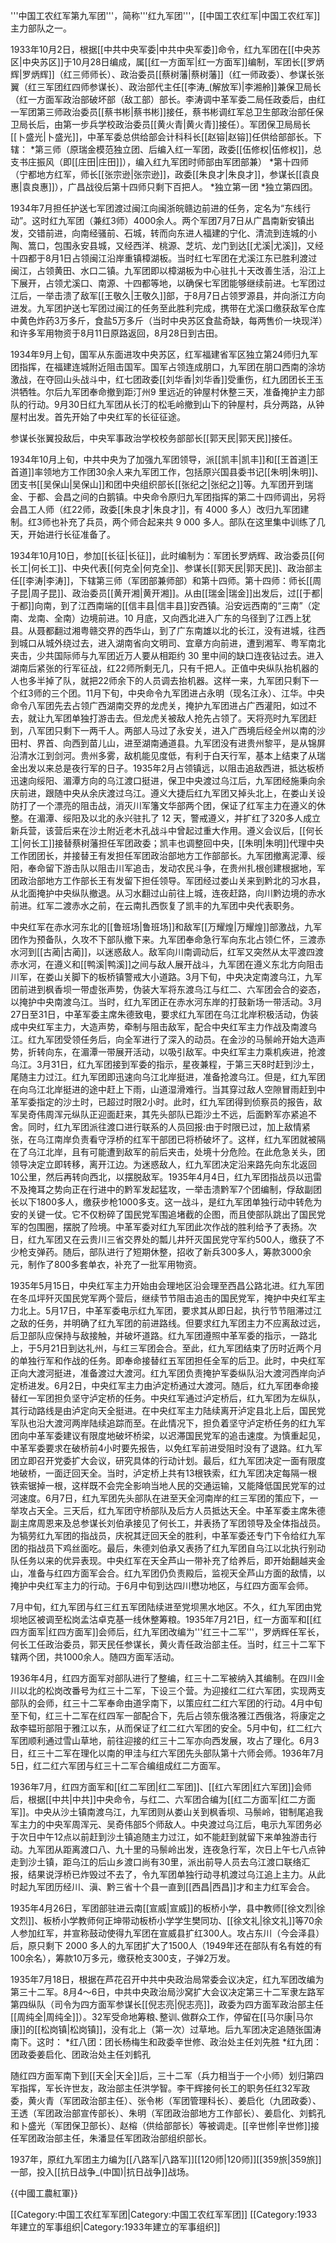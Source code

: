 '''中国工农红军第九军团'''，简称'''红九军团'''，[[中国工农红军|中国工农红军]]主力部队之一。

1933年10月2日，根据[[中共中央军委|中共中央军委]]命令，红九军团在[[中央苏区|中央苏区]]于10月28日编成，属[[红一方面军|红一方面军]]编制，军团长[[罗炳辉|罗炳辉]]（红三师师长）、政治委员[[蔡树藩|蔡树藩]]（红一师政委）、参谋长张翼（红三军团红四师参谋长）、政治部代主任[[李涛_(解放军)|李湘舲]]兼保卫局长（红一方面军政治部破坏部（敌工部）部长。李涛调中革军委二局任政委后，由红一军团第三师政治委员[[蔡书彬|蔡书彬]]接任，蔡书彬调红军总卫生部政治部任保卫局长后，由第一步兵学校政治委员[[黄火青|黄火青]]接任）。军团保卫局局长[[卜盛光|卜盛光]]，中革军委总供给部会计科科长[[赵镕|赵镕]]任供给部部长。下辖：
*第三师（原瑞金模范独立团、后编入红一军团，政委[[伍修权|伍修权]]，总支书庄振风（即[[庄田|庄田]]），编入红九军团时师部由军团部兼）
*第十四师（宁都地方红军，师长[[张宗逊|张宗逊]]，政委[[朱良才|朱良才]]，参谋长[[袁良惠|袁良惠]]），广昌战役后第十四师只剩下百把人。
*独立第一团
*独立第四团。

1934年7月担任护送七军团渡过闽江向闽浙皖赣边前进的任务，定名为“东线行动”。这时红九军团（兼红3师）4000余人。两个军团7月7日从广昌南新安镇出发，交错前进，向南经骚前、石城，转而向东进人福建的宁化、清流到连城的小陶、篙口，包围永安县城，又经西洋、桃源、芝坑、龙门到达[[尤溪|尤溪]]，又经十四都于8月1日占领闽江沿岸重镇樟湖板。当时红七军团在尤溪江东已胜利渡过闽江，占领黄田、水口二镇。九军团即以樟湖板为中心驻扎十天改善生活，沿江上下展开，占领尤溪口、南源、十四都等地，以确保七军团能够继续前进。七军团过江后，一举击溃了敌军[[王敬久|王敬久]]部，于8月7日占领罗源县，并向浙江方向进发。九军团护送七军团过闽江的任务至此胜利完成，携带在尤溪口缴获敌军仓库中黄色炸药3万多斤，食盐5万多斤（当时中央苏区食盐奇缺，每两售价一块现洋）和许多军用物资于8月11日原路返回，8月28日到古田。

1934年9月上旬，国军从东面进攻中央苏区，红军福建省军区独立第24师归九军团指挥，在福建连城附近阻击国军。国军占领连成朋口，九军团在朋口西南的涂坊激战，在夺回山头战斗中，红七团政委[[刘华香|刘华香]]受重伤，红九团团长王玉洪牺牲。尔后九军团奉命撤到距汀州9 里远近的钟屋村休整三天，准备掩护主力部队的行动。9月30日红九军团从长汀的松毛岭撤到山下的钟屋村，兵分两路，从钟屋村出发。首先开始了中央红军的长征征途。

参谋长张翼投敌后，中央军事政治学校校务部部长[[郭天民|郭天民]]接任。

1934年10月上旬，中共中央为了加强九军团领导，派[[凯丰|凯丰]]和[[王首道|王首道]]率领地方工作团30余人来九军团工作，包括原兴国县委书记[[朱明|朱明]]、团支书[[吴保山|吴保山]]和团中央组织部长[[张纪之|张纪之]]等。九军团开到瑞金、于都、会昌之间的白鹅镇。中央命令原归九军团指挥的第二十四师调出，另将会昌工人师（红22师，政委[[朱良才|朱良才]]，有 4000 多人）改归九军团建制。红3师也补充了兵员，两个师合起来共 9 000 多人。部队在这里集中训练了几天，开始进行长征准备了。

1934年10月10日，参加[[长征|长征]]，此时编制为：军团长罗炳辉、政治委员[[何长工|何长工]]、中央代表[[何克全|何克全]]、参谋长[[郭天民|郭天民]]、政治部主任[[李涛|李涛]]，下辖第三师（军团部兼师部）和第十四师。第十四师：师长[[周子昆|周子昆]]、政治委员[[黄开湘|黄开湘]]。从由[[瑞金|瑞金]]出发后，过[[于都|于都]]向南，到了江西南端的[[信丰县|信丰县]]安西镇。沿安远西南的“三南”（定南、龙南、全南）边境前进。10 月底，又向西北进入广东的乌径到了江西上犹县。从聂都翻过湘粤赣交界的西华山，到了广东南雄以北的长江，没有进城，往西到城口从城外绕过去，进入湖南省向文明司、宜章方向前进，遭到湘军、粤军南北夹击，少共国际师与九军团近万人要从相距约 30 里中间的缺口连夜钻过去。进入湖南后紧张的行军征战，红22师所剩无几，只有千把人。正值中央纵队抬机器的人也多半掉了队，就把22师余下的人员调去抬机器。这样一来，九军团只剩下一个红3师的三个团。11月下旬，中央命令九军团进占永明（现名江永）、江华。中央命令八军团先去占领广西湖南交界的龙虎关，掩护九军团进占广西灌阳，如过不去，就让九军团单独打游击去。但龙虎关被敌人抢先占领了。天将亮时九军团赶到，八军团只剩下一两千人。两部人马过了永安关，进入广西境后经全州以南的沙田村、界首、向西到苗儿山，进至湖南通道县。九军团没有进贵州黎平，是从锦屏沿清水江到剑河。贵州多雾，敌机能见度低，有利于白天行军，基本上结束了从瑞金出发以来总是夜行军的日子。1935年2月占领镇远，以阻击追敌西进，抵达板桥迅速向绥阳、湄潭方向的乌江渡口挺进，保卫中央渡过乌江后，九军团经施秉向余庆前进，跟随中央从余庆渡过乌江。遵义大捷后红九军团又掉头北上，在娄山关设防打了一个漂亮的阻击战，消灭川军籓文华部两个团，保证了红军主力在遵义的休整。在湄潭、绥阳及以北的永兴驻扎了 12 天，警戒遵义，并扩红了320多人成立新兵营，该营后来在沙土附近老木孔战斗中曾起过重大作用。遵义会议后，[[何长工|何长工]]接替蔡树藩担任军团政委；凯丰也调整回中央，[[朱明|朱明]]代理中央工作团团长，并接替王有发担任军团政治部地方工作部部长。九军团撤离泥潭、绥阳，奉命留下游击队以阻击川军追击，发动农民斗争，在贵州扎根创建根据地，军团政治部地方工作部长王有发留下担任领导。军团经过娄山关来到黔北的习水县，从北面掩护中央纵队撤退。从习水翻过山前往上城，连夜赶路，向川黔边境的赤水前进。红军二渡赤水之前，在云南扎西恢复了凯丰的九军团中央代表职务。

中央红军在赤水河东北的[[鲁班场|鲁班场]]和敌军[[万耀煌|万耀煌]]部激战，九军团作为预备队，久攻不下部队撤下来。九军团奉命急行军向东北占领仁怀，三渡赤水河到[[古蔺|古蔺]]，以迷惑敌人。敌军向川南调动后，红军又突然从太平渡四渡赤水河，在遵义和[[鸭溪|鸭溪]]之间与敌人展开战斗，九军团在遵义东北方向阻击川军，在娄山关脚下的板桥镇警戒大小道路。3月下旬，中央决定南渡乌江，九军团前进到枫香坝一带虚张声势，伪装大军将东渡乌江与红二、六军团会合的姿态，以掩护中央南渡乌江。当时，红九军团正在赤水河东岸的打鼓新场一带活动。3月27日至31日，中革军委主席朱德致电，要求红九军团在乌江北岸积极活动，伪装成中央红军主力，大造声势，牵制与阻击敌军，配合中央红军主力作战及南渡乌江。红九军团受领任务后，向全军进行了深入的动员。在金沙的马鬃岭开始大造声势，折转向东，在湄潭一带展开活动，以吸引敌军。中央红军主力乘机疾进，抢渡乌江。3月31日，红九军团接到军委的指示，星夜兼程，于第三天8时赶到沙土，尾随主力过江。红九军团即迅速向乌江北岸挺进，准备抢渡乌江。但是，红九军团在向乌江北岸挺进的途中赶上下雨，山道湿滑难行。当其穿过敌人空隙冒雨赶到中革军委指定的沙土时，已超过时限2小时。此时，红九军团得到侦察员的报告，敌军吴奇伟周浑元纵队正迎面赶来，其先头部队已距沙土不远，后面黔军亦紧追不舍。同时，红九军团派往渡口进行联系的人员回报:由于时限已过，加上敌情紧张，在乌江南岸负责看守浮桥的红军干部团已将桥破坏了。这样，红九军团就被隔在了乌江北岸，且有可能遭到敌军的前后夹击，处境十分危险。在此危急关头，团领导决定立即转移，离开江边。为迷惑敌人，红九军团决定沿来路先向东北返回10公里，然后再转向西北，以摆脱敌军。1935年4月4日，红九军团指战员以迅雷不及掩耳之势向正在行进中的黔军发起猛攻，一举击溃黔军7个团编制，俘敌副团长以下1800多人，缴获步枪1000多支。这一战斗，是红九军团单独行动中转危为安的关键一仗。它不仅粉碎了国民党军围追堵截的企图，而且使部队跳出了国民党军的包围圈，摆脱了险境。中革军委对红九军团此次作战的胜利给予了表扬。次日，红九军团又在云贵川三省交界处的瓢儿井歼灭国民党守军约500人，缴获了不少枪支弹药。随后，部队进行了短期休整，招收了新兵300多人，筹款3000余元，制作了800多套单衣，补充了一批军用物资。

1935年5月15日，中央红军主力开始由会理地区沿会理至西昌公路北进。红九军团在冬瓜坪歼灭国民党军两个营后，继续节节阻击追击的国民党军，掩护中央红军主力北上。5月17日，中革军委电示红九军团，要求其从即日起，执行节节阻滞过江之敌的任务，并明确了红九军团的前进路线。但要求红九军团主力不应离敌过远，后卫部队应保持与敌接触，并破坏道路。红九军团遵照中革军委的指示，一路北上，于5月21日到达礼州，与红三军团会合。至此，红九军团结束了历时近两个月的单独行军和作战的任务。即奉命接替红五军团担任全军的后卫。此时，中央红军正向大渡河挺进，准备渡过大渡河。红九军团负责掩护军委纵队沿大渡河西岸向泸定桥进发。6月2日，中央红军主力由泸定桥通过大渡河。随后，红九军团奉命接替红一军团担负坚守泸定桥的任务。中央红军通过泸定桥后，红九军团为左纵队，其行动路线是由泸定向天全挺进。在中央红军主力陆续离开泸定县北上后，国民党军队也沿大渡河两岸陆续追踪而至。在此情况下，担负着坚守泸定桥任务的红九军团向中革军委建议有限度地破坏桥梁，以迟滞国民党军的追击速度。为慎重起见，中革军委要求在破桥前4小时要先报告，以免红军前进受阻时没有了退路。红九军团立即召开党委扩大会议，研究具体的行动计划。最后，红九军团决定一面有限度地破桥，一面迂回天全。当时，泸定桥上共有13根铁索，红九军团决定每隔一根铁索锯掉一根，这样既不会完全影响当地人民的交通运输，又能降低国民党军的过河速度。6月7日，红九军团先头部队在进至天全河南岸的红三军团的策应下，一举攻占天全。三天后，红九军团守桥部队及后方人员抵达天全。中革军委主席朱德副主席周恩来及总参谋长刘伯承接见了何长工，并表扬了军团领导及全体指战员。为犒劳红九军团的指战员，庆祝其迂回天全的胜利，中革军委还专门下令给红九军团的指战员下鸡丝面吃。最后，朱德刘伯承又表扬了红九军团自乌江以北执行别动队任务以来的优异表现。中央红军在天全芦山一带补充了给养后，即开始翻越夹金山，准备与红四方面军会合。红九军团仍负责殿后，监视天全芦山方面的敌情，以掩护中央红军主力的行动。于6月中旬到达四川懋功地区，与红四方面军会师。

7月中旬，红九军团与红三红五军团陆续进至党坝黑水地区。不久，红九军团由党坝地区被调至松岗孟沽卓克基一线休整筹粮。1935年7月21日，红一方面军和[[红四方面军|红四方面军]]会师后，红九军团改编为'''红三十二军'''，罗炳辉任军长，何长工任政治委员，郭天民任参谋长，黄火青任政治部主任。当时，红三十二军下辖两个团，共1000余人。随四方面军活动。

1936年4月，红四方面军对部队进行了整编，红三十二军被纳入其编制。在四川金川以北的松岗改番号为红三十二军，下设三个营。为迎接红二红六军团，实现两支部队的会师，红三十二军奉命由道孚南下，以策应红二红六军团的行动。4月中旬至下旬，红三十二军在红四军一部配合下，先后占领东俄洛雅江西俄洛，将康定之敌李韫珩部阻于雅江以东，从而保证了红二红六军团的安全。5月中旬，红二红六军团顺利通过雪山草地，前往迎接的红三十二军亦向西发展，攻占了理化。6月3日，红三十二军在理化以南的甲洼与红六军团先头部队第十六师会师。1936年7月5日，红二红六军团与红三十二军合编组成红二方面军。

1936年7月，红四方面军和[[红二军团|红二军团]]、[[红六军团|红六军团]]会师后，根据[[中共|中共]]中央命令，与红二、六军团合编为[[红二方面军|红二方面军]]。中央从沙土镇南渡乌江，九军团则从娄山关到枫香坝、马鬃岭，钳制尾追我军主力的中央军周浑元、吴奇伟部5个师敌人。中央渡过乌江后，电示九军团务必于次日中午12点以前赶到沙土镇追随主力过江，如不能赶到就留下来单独游击行动。九军团从距离渡口八、九十里的马鬃岭出发，连夜急行军，次日上午七八点钟走到沙土镇，距乌江的后山乡渡口尚有30里，派出前导人员去乌江渡口联络汇报，结果说浮桥已炸毁过不去了，令九军团单独行动寻机渡过乌江追上主力。从此时起九军团历经川、滇、黔三省十个县一直到[[西昌|西昌]]才和主力红军会合。

1935年4月26日，军团部驻进云南[[宣威|宣威]]的板桥小学，县中教师[[徐文烈|徐文烈]]、板桥小学教师何正坤带动板桥小学学生樊同功、[[徐文礼|徐文礼]]等70余人参加红军，并宣称鼓动使得九军团在宣威县扩红300人。攻占东川（今会泽县）后，原只剩下 2000 多人的九军团扩大了1500人（1949年还在部队有名有姓的有100余名），筹款10万多元，缴获枪支300支，子弹2万发。

1935年7月18日，根据在芦花召开中共中央政治局常委会议决定，红九军团改编为第三十二军。8月4～6日，中共中央政治局沙窝扩大会议决定第三十二军隶左路军第四纵队（司令为四方面军参谋长[[倪志亮|倪志亮]]，政委为四方面军政治部主任[[周纯全|周纯全]]）。32军受命地筹粮､整训､做群众工作，停留在[[马尔康|马尔康]]的[[松岗镇|松岗镇]]，没有北上（第一次）过草地。后九军团决定追随张国涛南下。这时：
*红八团：团长杨梅生和政委辛世修、政治处主任刘先胜
*红九团：团政委姜启化、团政治处主任刘鹤孔

随红四方面军南下到[[天全|天全]]后，三十二军（兵力相当于一个小师）划归第四军指挥，军长许世友，政治部主任洪学智。李干辉接何长工的职务任红32军政委，黄火青（军团政治部主任）、张令彬（军团管理科长）、姜启化（九团政委）、王透（军团政治部宣传部长）、朱明（军团政治部地方工作部长）、姜启化、刘鹤孔和卜盛光（军团保卫部长）、赵榕（供给部部长）等被调走。[[辛世修|辛世修]]接任军团政治部主任，朱潘显任军团政治部组织部长。

1937年，原红九军团主力编为[[八路军|八路军]][[120师|120师]][[359旅|359旅]]一部，投入[[抗日战争_(中国)|抗日战争]]战场。

{{中國工農紅軍}}

[[Category:中国工农红军军团|Category:中国工农红军军团]]
[[Category:1933年建立的军事组织|Category:1933年建立的军事组织]]